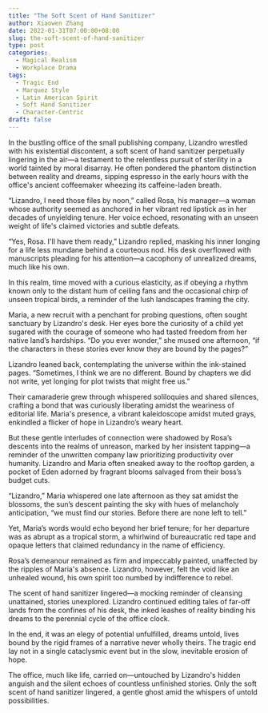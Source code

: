 ```yaml
---
title: "The Soft Scent of Hand Sanitizer"
author: Xiaowen Zhang
date: 2022-01-31T07:00:00+08:00
slug: the-soft-scent-of-hand-sanitizer
type: post
categories:
  - Magical Realism
  - Workplace Drama
tags:
  - Tragic End
  - Marquez Style
  - Latin American Spirit
  - Soft Hand Sanitizer
  - Character-Centric
draft: false
---
```


In the bustling office of the small publishing company, Lizandro wrestled with his existential discontent, a soft scent of hand sanitizer perpetually lingering in the air—a testament to the relentless pursuit of sterility in a world tainted by moral disarray. He often pondered the phantom distinction between reality and dreams, sipping espresso in the early hours with the office's ancient coffeemaker wheezing its caffeine-laden breath.

“Lizandro, I need those files by noon,” called Rosa, his manager—a woman whose authority seemed as anchored in her vibrant red lipstick as in her decades of unyielding tenure. Her voice echoed, resonating with an unseen weight of life's claimed victories and subtle defeats.

“Yes, Rosa. I'll have them ready,” Lizandro replied, masking his inner longing for a life less mundane behind a courteous nod. His desk overflowed with manuscripts pleading for his attention—a cacophony of unrealized dreams, much like his own.

In this realm, time moved with a curious elasticity, as if obeying a rhythm known only to the distant hum of ceiling fans and the occasional chirp of unseen tropical birds, a reminder of the lush landscapes framing the city.

Maria, a new recruit with a penchant for probing questions, often sought sanctuary by Lizandro's desk. Her eyes bore the curiosity of a child yet sugared with the courage of someone who had tasted freedom from her native land’s hardships. “Do you ever wonder,” she mused one afternoon, “if the characters in these stories ever know they are bound by the pages?”

Lizandro leaned back, contemplating the universe within the ink-stained pages. “Sometimes, I think we are no different. Bound by chapters we did not write, yet longing for plot twists that might free us.”

Their camaraderie grew through whispered soliloquies and shared silences, crafting a bond that was curiously liberating amidst the weariness of editorial life. Maria's presence, a vibrant kaleidoscope amidst muted grays, enkindled a flicker of hope in Lizandro’s weary heart.

But these gentle interludes of connection were shadowed by Rosa’s descents into the realms of unreason, marked by her insistent tapping—a reminder of the unwritten company law prioritizing productivity over humanity. Lizandro and Maria often sneaked away to the rooftop garden, a pocket of Eden adorned by fragrant blooms salvaged from their boss’s budget cuts.

“Lizandro,” Maria whispered one late afternoon as they sat amidst the blossoms, the sun’s descent painting the sky with hues of melancholy anticipation, “we must find our stories. Before there are none left to tell.”

Yet, Maria’s words would echo beyond her brief tenure; for her departure was as abrupt as a tropical storm, a whirlwind of bureaucratic red tape and opaque letters that claimed redundancy in the name of efficiency.

Rosa’s demeanour remained as firm and impeccably painted, unaffected by the ripples of Maria's absence. Lizandro, however, felt the void like an unhealed wound, his own spirit too numbed by indifference to rebel.

The scent of hand sanitizer lingered—a mocking reminder of cleansing unattained, stories unexplored. Lizandro continued editing tales of far-off lands from the confines of his desk, the inked leashes of reality binding his dreams to the perennial cycle of the office clock.

In the end, it was an elegy of potential unfulfilled, dreams untold, lives bound by the rigid frames of a narrative never wholly theirs. The tragic end lay not in a single cataclysmic event but in the slow, inevitable erosion of hope.

The office, much like life, carried on—untouched by Lizandro's hidden anguish and the silent echoes of countless unfinished stories. Only the soft scent of hand sanitizer lingered, a gentle ghost amid the whispers of untold possibilities.